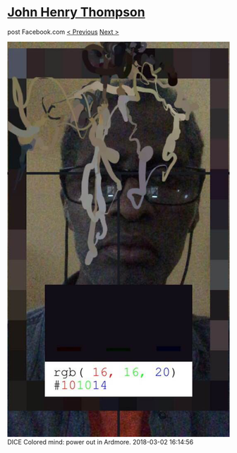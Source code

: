 # [John Henry Thompson](../README.md)
post Facebook.com
[< Previous](2018-03-03-6.md) [Next >](2018-03-02-2.md)

[![](../media/2018-03-02/Timeline-Photos-DICE-Colored-mind-power-out-in-Ardmore.jpg)](../README.md)
DICE Colored mind: power out in Ardmore.
2018-03-02 16:14:56